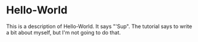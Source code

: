 # Hello-World
This is a description of Hello-World.  It says "'Sup".
The tutorial says to write a bit about myself, but I'm not going to do that.
